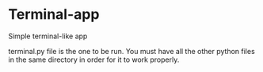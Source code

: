 # Terminal-app
Simple terminal-like app

terminal.py file is the one to be run. You must have all the other python files in the same directory in order for it to work properly.


